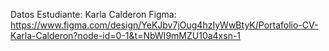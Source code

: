 Datos Estudiante: Karla Calderon
Figma: https://www.figma.com/design/YeKJbv7jOug4hzIyWwBtyK/Portafolio-CV-Karla-Calderon?node-id=0-1&t=NbWI9mMZU10a4xsn-1
